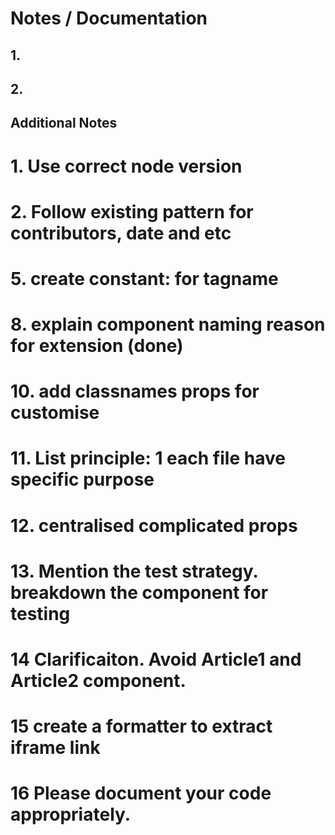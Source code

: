 # Notes / Documentation

## 1. 

## 2.

## Additional Notes

# 1. Use correct node version

# 2. Follow existing pattern for contributors, date and etc

# 5. create constant: for tagname

# 8. explain component naming reason for extension (done)

# 10. add classnames props for customise

# 11. List principle: 1 each file have specific purpose

# 12. centralised complicated props

# 13. Mention the test strategy. breakdown the component for testing

# 14 Clarificaiton. Avoid Article1 and Article2 component.

# 15 create a formatter to extract iframe link

# 16 Please document your code appropriately.